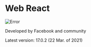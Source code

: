 # Web React
![Error](https://www.arsys.es/blog/file/uploads/2017/04/React.jpg)


Developed by Facebook and community

Latest version: 17.0.2 (22 Mar. of 2021)